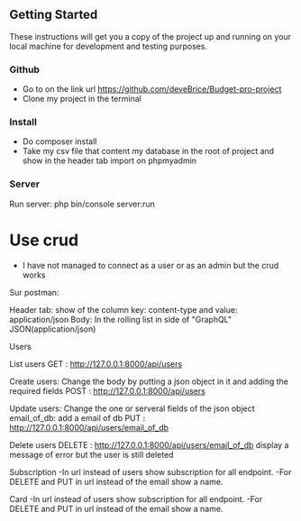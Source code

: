 ## Getting Started

These instructions will get you a copy of the project up and running on your local machine for development and testing purposes.

### Github
- Go to on the link url https://github.com/deveBrice/Budget-pro-project 
- Clone my project in the terminal


### Install

- Do composer install
- Take my csv file that content my database in the root of project and show in the header tab import on phpmyadmin 
  

### Server
Run server: php bin/console server:run

# Use crud

- I have not managed to connect as a user or as an admin but the crud works

Sur postman:

Header tab: show of the column key: content-type and value: application/json
Body: In the rolling list in side of "GraphQL" JSON(application/json)

Users

List users
GET :  http://127.0.0.1:8000/api/users

Create users: 
Change the body by putting a json object in it and adding the required fields
POST : http://127.0.0.1:8000/api/users

Update users:
Change the one or serveral fields of the json object
email_of_db: add a email of db
PUT : http://127.0.0.1:8000/api/users/email_of_db

Delete users
DELETE : http://127.0.0.1:8000/api/users/email_of_db
display a message of error but the user is still deleted

Subscription
-In url instead of users show subscription for all endpoint.
-For DELETE and PUT in url instead of the email show a name.

Card
-In url instead of users show subscription for all endpoint.
-For DELETE and PUT in url instead of the email show a name.
